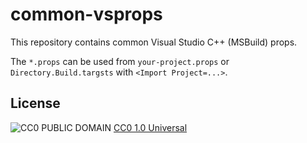 # common-vsprops

This repository contains common Visual Studio C++ (MSBuild) props.

The `*.props` can be used from `your-project.props` or `Directory.Build.targsts` with `<Import Project=...>`.

## License

![CC0 PUBLIC DOMAIN](https://mirrors.creativecommons.org/presskit/buttons/88x31/svg/cc-zero.svg) 
[CC0 1.0 Universal](LICENSE.md)  
